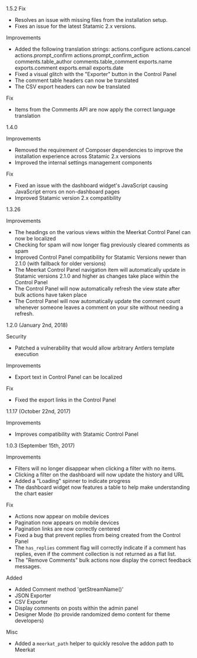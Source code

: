 1.5.2
Fix
- Resolves an issue with missing files from the installation setup.
- Fixes an issue for the latest Statamic 2.x versions.


Improvements
- Added the following translation strings:
    actions.configure
    actions.cancel
    actions.prompt_confirm
    actions.prompt_confirm_action
    comments.table_author
    comments.table_comment
    exports.name
    exports.comment
    exports.email
    exports.date
- Fixed a visual glitch with the "Exporter" button in the Control Panel
- The comment table headers can now be translated
- The CSV export headers can now be translated

Fix
- Items from the Comments API are now apply the correct language translation


1.4.0

Improvements
- Removed the requirement of Composer dependencies to improve the installation experience across Statamic 2.x versions
- Improved the internal settings management components

Fix
- Fixed an issue with the dashboard widget's JavaScript causing JavaScript errors on non-dashboard pages
- Improved Statamic version 2.x compatibility

1.3.26

Improvements
- The headings on the various views within the Meerkat Control Panel can now be localized
- Checking for spam will now longer flag previously cleared comments as spam
- Improved Control Panel compatibility for Statamic Versions newer than 2.1.0 (with fallback for older versions)
- The Meerkat Control Panel navigation item will automatically update in Statamic versions 2.1.0 and higher as changes take place within the Control Panel
- The Control Panel will now automatically refresh the view state after bulk actions have taken place
- The Control Panel will now automatically update the comment count whenever someone leaves a comment on your site without needing a refresh.

1.2.0 (January 2nd, 2018)

Security
- Patched a vulnerability that would allow arbitrary Antlers template execution

Improvements
- Export text in Control Panel can be localized

Fix
- Fixed the export links in the Control Panel

1.1.17 (October 22nd, 2017)

Improvements
- Improves compatibility with Statamic Control Panel

1.0.3 (September 15th, 2017)

Improvements
- Filters will no longer disappear when clicking a filter with no items.
- Clicking a filter on the dashboard will now update the history and URL
- Added a "Loading" spinner to indicate progress
- The dashboard widget now features a table to help make understanding the chart easier

Fix
- Actions now appear on mobile devices
- Pagination now appears on mobile devices
- Pagination links are now correctly centered
- Fixed a bug that prevent replies from being created from the Control Panel
- The `has_replies` comment flag will correctly indicate if a comment has replies, even if the comment collection is not returned as a flat list.
- The "Remove Comments" bulk actions now display the correct feedback messages.

Added
- Added Comment method 'getStreamName()'
- JSON Exporter
- CSV  Exporter
- Display comments on posts within the admin panel
- Designer Mode (to provide randomized demo content for theme developers)

Misc
- Added a `meerkat_path` helper to quickly resolve the addon path to Meerkat